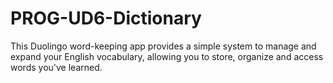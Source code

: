 # PROG-UD6-Dictionary
This Duolingo word-keeping app provides a simple system to manage and expand your English vocabulary, allowing you to store, organize and access words you've learned.
